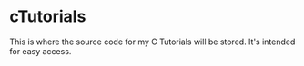 # cTutorials
This is where the source code for my C Tutorials will be stored. It's intended for easy access.
